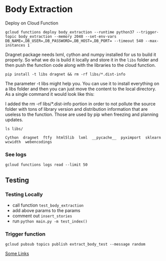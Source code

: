 # Body Extraction

Deploy on Cloud Function

`gcloud functions deploy body_extraction --runtime python37 --trigger-topic body_extraction --memory 2048 --set-env-vars DB_NAME=,DB_USER=,DB_PASSWORD=,DB_HOST=,DB_PORT= --timeout 540 --max-instances 1`

Dragnet package needs lxml, cython and numpy installed for us to build it properly. So what we do is build it locally and store it in the `libs` folder and then push the function code along with the libraries to the cloud function.

`pip install -t libs dragnet && rm -rf libs/*.dist-info`

The parameter -t libs might help you. You can use it to install everything on a libs folder and then you can just move the content to the local directory. As a single command it would look like this:

I added the rm -rf libs/*.dist-info portion in order to not pollute the source folder with tons of library version and distribution information that are useless to the function. Those are used by pip when freezing and planning updates.

`ls libs/`

`Cython  dragnet  ftfy  html5lib  lxml  __pycache__  pyximport  sklearn  wcwidth  webencodings`

### See logs

`gcloud functions logs read --limit 50`


## Testing

### Testing Locally

* call function `test_body_extraction`
* add above params to the params
* comment out `insert_stories`
* run `python main.py -m test_index()`

### Trigger function

`gcloud pubsub topics publish extract_body_test --message random`


[Some Links](https://stackoverflow.com/questions/56546098/deploy-a-python-cloud-function-with-all-package-dependencies)

